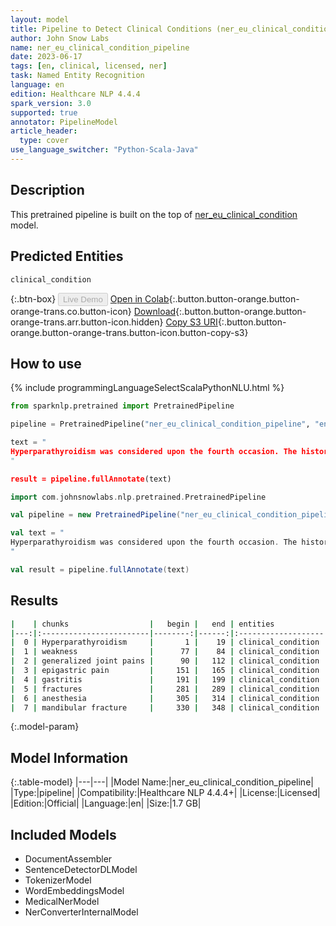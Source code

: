 ```yaml
---
layout: model
title: Pipeline to Detect Clinical Conditions (ner_eu_clinical_condition)
author: John Snow Labs
name: ner_eu_clinical_condition_pipeline
date: 2023-06-17
tags: [en, clinical, licensed, ner]
task: Named Entity Recognition
language: en
edition: Healthcare NLP 4.4.4
spark_version: 3.0
supported: true
annotator: PipelineModel
article_header:
  type: cover
use_language_switcher: "Python-Scala-Java"
---
```


## Description

This pretrained pipeline is built on the top of [ner_eu_clinical_condition](https://nlp.johnsnowlabs.com/2023/02/06/ner_eu_clinical_condition_en.html) model.

## Predicted Entities

`clinical_condition`



{:.btn-box}
<button class="button button-orange" disabled>Live Demo</button>
[Open in Colab](https://colab.research.google.com/github/JohnSnowLabs/spark-nlp-workshop/blob/master/healthcare-nlp/07.0.Pretrained_Clinical_Pipelines.ipynb){:.button.button-orange.button-orange-trans.co.button-icon}
[Download](https://s3.amazonaws.com/auxdata.johnsnowlabs.com/clinical/models/ner_eu_clinical_condition_pipeline_en_4.4.4_3.0_1686991455145.zip){:.button.button-orange.button-orange-trans.arr.button-icon.hidden}
[Copy S3 URI](s3://auxdata.johnsnowlabs.com/clinical/models/ner_eu_clinical_condition_pipeline_en_4.4.4_3.0_1686991455145.zip){:.button.button-orange.button-orange-trans.button-icon.button-copy-s3}

## How to use

<div class="tabs-box" markdown="1">
{% include programmingLanguageSelectScalaPythonNLU.html %}

```python
from sparknlp.pretrained import PretrainedPipeline

pipeline = PretrainedPipeline("ner_eu_clinical_condition_pipeline", "en", "clinical/models")

text = "
Hyperparathyroidism was considered upon the fourth occasion. The history of weakness and generalized joint pains were present. He also had history of epigastric pain diagnosed informally as gastritis. He had previously had open reduction and internal fixation for the initial two fractures under general anesthesia. He sustained mandibular fracture.
"

result = pipeline.fullAnnotate(text)
```
```scala
import com.johnsnowlabs.nlp.pretrained.PretrainedPipeline

val pipeline = new PretrainedPipeline("ner_eu_clinical_condition_pipeline", "en", "clinical/models")

val text = "
Hyperparathyroidism was considered upon the fourth occasion. The history of weakness and generalized joint pains were present. He also had history of epigastric pain diagnosed informally as gastritis. He had previously had open reduction and internal fixation for the initial two fractures under general anesthesia. He sustained mandibular fracture.
"

val result = pipeline.fullAnnotate(text)
```
</div>

## Results

```bash
|    | chunks                  |   begin |   end | entities           |   confidence |
|---:|:------------------------|--------:|------:|:-------------------|-------------:|
|  0 | Hyperparathyroidism     |       1 |    19 | clinical_condition |     0.9375   |
|  1 | weakness                |      77 |    84 | clinical_condition |     0.9779   |
|  2 | generalized joint pains |      90 |   112 | clinical_condition |     0.717333 |
|  3 | epigastric pain         |     151 |   165 | clinical_condition |     0.64985  |
|  4 | gastritis               |     191 |   199 | clinical_condition |     0.9543   |
|  5 | fractures               |     281 |   289 | clinical_condition |     0.9726   |
|  6 | anesthesia              |     305 |   314 | clinical_condition |     0.991    |
|  7 | mandibular fracture     |     330 |   348 | clinical_condition |     0.54925  |
```

{:.model-param}
## Model Information

{:.table-model}
|---|---|
|Model Name:|ner_eu_clinical_condition_pipeline|
|Type:|pipeline|
|Compatibility:|Healthcare NLP 4.4.4+|
|License:|Licensed|
|Edition:|Official|
|Language:|en|
|Size:|1.7 GB|

## Included Models

- DocumentAssembler
- SentenceDetectorDLModel
- TokenizerModel
- WordEmbeddingsModel
- MedicalNerModel
- NerConverterInternalModel